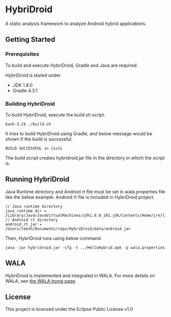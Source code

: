 # HybriDroid

A static analysis framework to analyze Android hybrid applications.

## Getting Started

### Prerequisites

To build and execute HybriDroid, Gradle and Java are required.

HybriDroid is tested under

* JDK 1.8.0
* Gradle 4.3.1

### Building HybriDroid

To build HybriDroid, execute the build.sh script.

```
bash-3.2$ ./build.sh
```

It tries to build HybriDroid using Gradle, and below message would be shown if the build is successful.

```
BUILD SUCCESSFUL in [xx]s
```

The build script creates hybridroid.jar file in the directory in which the script is.

## Running HybriDroid

Java Runtime directory and Android rt file must be set in wala.properties file like the below example. Android rt file is included in HybriDroid project.

```
// Java runtime directory
java_runtime_dir = /Library/Java/JavaVirtualMachines/jdk1.8.0_101.jdk/Contents/Home/jre/lib
// Android rt directory
android_rt_jar = /Users/leesh/Documents/repo/HybriDroid/data/android.jar
```

Then, HybriDroid runs using below command.

```
java -jar hybridroid.jar -cfg -t ../HelloHybrid.apk -p wala.properties
```

## WALA

HybriDroid is implemented and integrated in WALA. For more details on WALA, see <a
href="http://wala.sourceforge.net">the WALA home page</a>.

## License

This project is licensed under the Eclipse Public License v1.0
